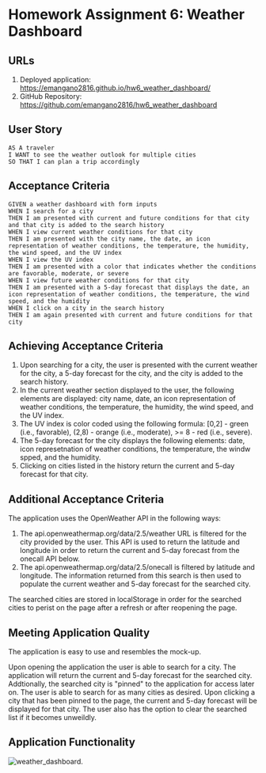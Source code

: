 # Homework Assignment 6: Weather Dashboard

## URLs
1. Deployed application: https://emangano2816.github.io/hw6_weather_dashboard/
2. GitHub Repository: https://github.com/emangano2816/hw6_weather_dashboard

## User Story
```
AS A traveler
I WANT to see the weather outlook for multiple cities
SO THAT I can plan a trip accordingly
```
## Acceptance Criteria
```
GIVEN a weather dashboard with form inputs
WHEN I search for a city
THEN I am presented with current and future conditions for that city and that city is added to the search history
WHEN I view current weather conditions for that city
THEN I am presented with the city name, the date, an icon representation of weather conditions, the temperature, the humidity, the wind speed, and the UV index
WHEN I view the UV index
THEN I am presented with a color that indicates whether the conditions are favorable, moderate, or severe
WHEN I view future weather conditions for that city
THEN I am presented with a 5-day forecast that displays the date, an icon representation of weather conditions, the temperature, the wind speed, and the humidity
WHEN I click on a city in the search history
THEN I am again presented with current and future conditions for that city
```
## Achieving Acceptance Criteria
1. Upon searching for a city, the user is presented with the current weather for the city, a 5-day forecast for the city, and the city is added to the search history.
2. In the current weather section displayed to the user, the following elements are displayed: city name, date, an icon representation of weather conditions, the temperature, the humidity, the wind speed, and the UV index.
3. The UV index is color coded using the following formula:  [0,2] - green (i.e., favorable), (2,8) - orange (i.e., moderate), >= 8 - red (i.e., severe).
4. The 5-day forecast for the city displays the following elements: date, icon represetnation of weather conditions, the temperature, the windw spped, and the humidity.
5. Clicking on cities listed in the history return the current and 5-day forecast for that city.

## Additional Acceptance Criteria
The application uses the OpenWeather API in the following ways:
1. The api.openweathermap.org/data/2.5/weather URL is filtered for the city provided by the user.  This API is used to return the latitude and longitude in order to return the current and 5-day forecast from the onecall API below.  
2. The api.openweathermap.org/data/2.5/onecall is filtered by latitude and longitude.  The information returned from this search is then used to populate the current weather and 5-day forecast for the searched city.

The searched cities are stored in localStorage in order for the searched cities to perist on the page after a refresh or after reopening the page.


## Meeting Application Quality
The application is easy to use and resembles the mock-up.  

Upon opening the application the user is able to search for a city.  The application will return the current and 5-day forecast for the searched city.  Addtionally, the searched city is "pinned" to the application for access later on.  The user is able to search for as many cities as desired.  Upon clicking a city that has been pinned to the page, the current and 5-day forecast will be displayed for that city.  The user also has the option to clear the searched list if it becomes unweildly. 



## Application Functionality
![weather_dashboard.](./assets/images/hw6_weather_dashboard_demo.gif)
